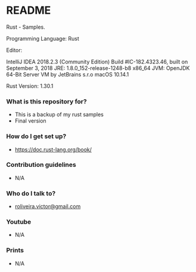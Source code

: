# README #
Rust - Samples.

Programming Language: Rust

Editor:

IntelliJ IDEA 2018.2.3 (Community Edition)
Build #IC-182.4323.46, built on September 3, 2018
JRE: 1.8.0_152-release-1248-b8 x86_64
JVM: OpenJDK 64-Bit Server VM by JetBrains s.r.o
macOS 10.14.1

Rust Version: 1.30.1

### What is this repository for? ###

   * This is a backup of my rust samples
   * Final version

### How do I get set up? ###

   * https://doc.rust-lang.org/book/

### Contribution guidelines ###

   * N/A

### Who do I talk to? ###

   * roliveira.victor@gmail.com

### Youtube ###

   *  N/A

### Prints ###

   *  N/A
